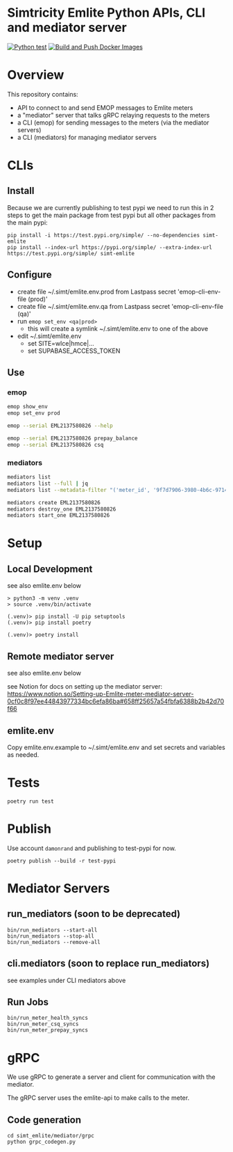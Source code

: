 # Simtricity Emlite Python APIs, CLI and mediator server

[![Python test](https://github.com/cepro/simt-emlite/actions/workflows/python-test.yml/badge.svg)](https://github.com/cepro/simt-emlite/actions/workflows/python-test.yml)
[![Build and Push Docker Images](https://github.com/cepro/simt-emlite/actions/workflows/docker-image.yml/badge.svg)](https://github.com/cepro/simt-emlite/actions/workflows/docker-image.yml)

# Overview

This repository contains:

- API to connect to and send EMOP messages to Emlite meters
- a "mediator" server that talks gRPC relaying requests to the meters
- a CLI (emop) for sending messages to the meters (via the mediator servers)
- a CLI (mediators) for managing mediator servers

# CLIs

## Install

Because we are currently publishing to test pypi we need to run this in 2 steps
to get the main package from test pypi but all other packages from the main
pypi:

```
pip install -i https://test.pypi.org/simple/ --no-dependencies simt-emlite
pip install --index-url https://pypi.org/simple/ --extra-index-url https://test.pypi.org/simple/ simt-emlite
```

## Configure

- create file ~/.simt/emlite.env.prod from Lastpass secret 'emop-cli-env-file (prod)'
- create file ~/.simt/emlite.env.qa from Lastpass secret 'emop-cli-env-file (qa)'
- run `emop set_env <qa|prod>`
    - this will create a symlink ~/.simt/emlite.env to one of the above
- edit ~/.simt/emlite.env
    - set SITE=wlce|hmce|...
    - set SUPABASE_ACCESS_TOKEN

## Use

### emop
```sh 
emop show_env
emop set_env prod

emop --serial EML2137580826 --help

emop --serial EML2137580826 prepay_balance
emop --serial EML2137580826 csq
```

### mediators
```sh
mediators list
mediators list --full | jq
mediators list --metadata-filter "('meter_id', '9f7d7906-3980-4b6c-9714-ab1403fbd7ff')"

mediators create EML2137580826
mediators destroy_one EML2137580826
mediators start_one EML2137580826
```

# Setup

## Local Development

see also emlite.env below

```
> python3 -m venv .venv
> source .venv/bin/activate

(.venv)> pip install -U pip setuptools
(.venv)> pip install poetry

(.venv)> poetry install
```

## Remote mediator server

see also emlite.env below

see Notion for docs on setting up the mediator server:
https://www.notion.so/Setting-up-Emlite-meter-mediator-server-0cf0c8f97ee44843977334bc6efa86ba#658ff25657a54fbfa6388b2b42d70f66

## emlite.env

Copy emlite.env.example to ~/.simt/emlite.env and set secrets and variables as needed.

# Tests

```
poetry run test
```

# Publish

Use account `damonrand` and publishing to test-pypi for now.

```
poetry publish --build -r test-pypi
```

# Mediator Servers

## run_mediators (soon to be deprecated)

```
bin/run_mediators --start-all
bin/run_mediators --stop-all
bin/run_mediators --remove-all
```

## cli.mediators (soon to replace run_mediators)

see examples under CLI mediators above

## Run Jobs

```
bin/run_meter_health_syncs
bin/run_meter_csq_syncs
bin/run_meter_prepay_syncs
```

# gRPC

We use gRPC to generate a server and client for communication with the mediator.

The gRPC server uses the emlite-api to make calls to the meter.

## Code generation

```
cd simt_emlite/mediator/grpc
python grpc_codegen.py
```
